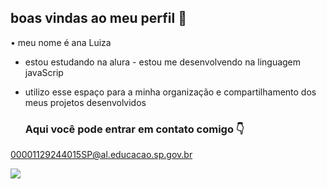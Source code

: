 ## boas vindas ao meu perfil 💜                                                                                                                                                    
• meu nome é ana Luiza                                                                                                                                                                                                                                                                                                                                                                                   
- estou estudando na alura                                                                                                                                                                                                                                                          - estou me desenvolvendo na linguagem javaScrip
- utilizo esse espaço para a minha organização e compartilhamento dos meus projetos desenvolvidos

  ### Aqui você pode entrar em contato comigo 👇

00001129244015SP@al.educacao.sp.gov.br 

![](https://media1.tenor.com/m/8RARhGNaClQAAAAC/funny-bunny-confused-bunny.gif)
